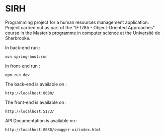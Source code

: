 # SIRH
Programming project for a human resources management application. Project carried out as part of the "IFT785 - Object-Oriented Approaches" course in the Master's programme in computer science at the Université de Sherbrooke.

In back-end run :

```mvn spring-boot:run```

In front-end run :

```npm run dev```

The back-end is available on :

```http://localhost:8080/```


The front-end is available on :

```http://localhost:5173/```

API Documentation is available on :

```http://localhost:8080/swagger-ui/index.html```